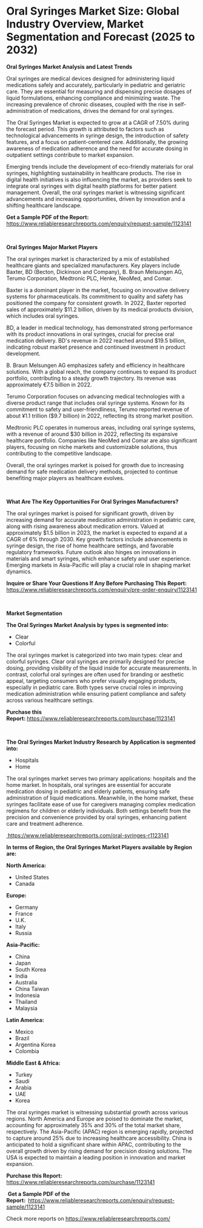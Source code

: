 <p><h1>Oral Syringes Market Size: Global Industry Overview, Market Segmentation and Forecast (2025 to 2032)</h1></p><p><strong>Oral Syringes Market Analysis and Latest Trends</strong></p>
<p><p>Oral syringes are medical devices designed for administering liquid medications safely and accurately, particularly in pediatric and geriatric care. They are essential for measuring and dispensing precise dosages of liquid formulations, enhancing compliance and minimizing waste. The increasing prevalence of chronic diseases, coupled with the rise in self-administration of medications, drives the demand for oral syringes.</p><p>The Oral Syringes Market is expected to grow at a CAGR of 7.50% during the forecast period. This growth is attributed to factors such as technological advancements in syringe design, the introduction of safety features, and a focus on patient-centered care. Additionally, the growing awareness of medication adherence and the need for accurate dosing in outpatient settings contribute to market expansion.</p><p>Emerging trends include the development of eco-friendly materials for oral syringes, highlighting sustainability in healthcare products. The rise in digital health initiatives is also influencing the market, as providers seek to integrate oral syringes with digital health platforms for better patient management. Overall, the oral syringes market is witnessing significant advancements and increasing opportunities, driven by innovation and a shifting healthcare landscape.</p></p>
<p><strong>Get a Sample PDF of the Report:&nbsp;</strong> <a href="https://www.reliableresearchreports.com/enquiry/request-sample/1123141?utm_campaign=2192&utm_medium=2&utm_source=Github&utm_content=ia&utm_term=03032025&utm_id=oral-syringes">https://www.reliableresearchreports.com/enquiry/request-sample/1123141</a></p>
<p>&nbsp;</p>
<p><strong>Oral Syringes Major Market Players</strong></p>
<p><p>The oral syringes market is characterized by a mix of established healthcare giants and specialized manufacturers. Key players include Baxter, BD (Becton, Dickinson and Company), B. Braun Melsungen AG, Terumo Corporation, Medtronic PLC, Henke, NeoMed, and Comar.</p><p>Baxter is a dominant player in the market, focusing on innovative delivery systems for pharmaceuticals. Its commitment to quality and safety has positioned the company for consistent growth. In 2022, Baxter reported sales of approximately $11.2 billion, driven by its medical products division, which includes oral syringes.</p><p>BD, a leader in medical technology, has demonstrated strong performance with its product innovations in oral syringes, crucial for precise oral medication delivery. BD's revenue in 2022 reached around $19.5 billion, indicating robust market presence and continued investment in product development.</p><p>B. Braun Melsungen AG emphasizes safety and efficiency in healthcare solutions. With a global reach, the company continues to expand its product portfolio, contributing to a steady growth trajectory. Its revenue was approximately €7.5 billion in 2022.</p><p>Terumo Corporation focuses on advancing medical technologies with a diverse product range that includes oral syringe systems. Known for its commitment to safety and user-friendliness, Terumo reported revenue of about ¥1.1 trillion ($9.7 billion) in 2022, reflecting its strong market position.</p><p>Medtronic PLC operates in numerous areas, including oral syringe systems, with a revenue of around $30 billion in 2022, reflecting its expansive healthcare portfolio. Companies like NeoMed and Comar are also significant players, focusing on niche markets and customizable solutions, thus contributing to the competitive landscape.</p><p>Overall, the oral syringes market is poised for growth due to increasing demand for safe medication delivery methods, projected to continue benefiting major players as healthcare evolves.</p></p>
<p>&nbsp;</p>
<p><strong>What Are The Key Opportunities For Oral Syringes Manufacturers?</strong></p>
<p><p>The oral syringes market is poised for significant growth, driven by increasing demand for accurate medication administration in pediatric care, along with rising awareness about medication errors. Valued at approximately $1.5 billion in 2023, the market is expected to expand at a CAGR of 6% through 2030. Key growth factors include advancements in syringe design, the rise of home healthcare settings, and favorable regulatory frameworks. Future outlook also hinges on innovations in materials and smart syringes, which enhance safety and user experience. Emerging markets in Asia-Pacific will play a crucial role in shaping market dynamics.</p></p>
<p><strong>Inquire or Share Your Questions If Any Before Purchasing This Report:</strong> <a href="https://www.reliableresearchreports.com/enquiry/pre-order-enquiry/1123141?utm_campaign=2192&utm_medium=2&utm_source=Github&utm_content=ia&utm_term=03032025&utm_id=oral-syringes">https://www.reliableresearchreports.com/enquiry/pre-order-enquiry/1123141</a></p>
<p>&nbsp;</p>
<p><strong>Market Segmentation</strong></p>
<p><strong>The Oral Syringes Market Analysis by types is segmented into:</strong></p>
<p><ul><li>Clear</li><li>Colorful</li></ul></p>
<p><p>The oral syringes market is categorized into two main types: clear and colorful syringes. Clear oral syringes are primarily designed for precise dosing, providing visibility of the liquid inside for accurate measurements. In contrast, colorful oral syringes are often used for branding or aesthetic appeal, targeting consumers who prefer visually engaging products, especially in pediatric care. Both types serve crucial roles in improving medication administration while ensuring patient compliance and safety across various healthcare settings.</p></p>
<p><strong>Purchase this Report:&nbsp;</strong><a href="https://www.reliableresearchreports.com/purchase/1123141?utm_campaign=2192&utm_medium=2&utm_source=Github&utm_content=ia&utm_term=03032025&utm_id=oral-syringes">https://www.reliableresearchreports.com/purchase/1123141</a></p>
<p>&nbsp;</p>
<p><strong>The Oral Syringes Market Industry Research by Application is segmented into:</strong></p>
<p><ul><li>Hospitals</li><li>Home</li></ul></p>
<p><p>The oral syringes market serves two primary applications: hospitals and the home market. In hospitals, oral syringes are essential for accurate medication dosing in pediatric and elderly patients, ensuring safe administration of liquid medications. Meanwhile, in the home market, these syringes facilitate ease of use for caregivers managing complex medication regimens for children or elderly individuals. Both settings benefit from the precision and convenience provided by oral syringes, enhancing patient care and treatment adherence.</p></p>
<p><a href="https://www.reliableresearchreports.com/oral-syringes-r1123141?utm_campaign=2192&utm_medium=2&utm_source=Github&utm_content=ia&utm_term=03032025&utm_id=oral-syringes">&nbsp;https://www.reliableresearchreports.com/oral-syringes-r1123141</a></p>
<p><strong>In terms of Region, the Oral Syringes Market Players available by Region are:</strong></p>
<p>
    <p> <strong> North America: </strong>
        <ul>
            <li>United States</li>
            <li>Canada</li>
        </ul>
        </p> 
    <p> <strong> Europe: </strong>
        <ul>
            <li>Germany</li>
            <li>France</li>
            <li>U.K.</li>
            <li>Italy</li>
            <li>Russia</li>
        </ul>
        </p> 
    <p> <strong> Asia-Pacific: </strong>
        <ul>
            <li>China</li>
            <li>Japan</li>
            <li>South Korea</li>
            <li>India</li>
            <li>Australia</li>
            <li>China Taiwan</li>
            <li>Indonesia</li>
            <li>Thailand</li>
            <li>Malaysia</li>
        </ul>
        </p> 
    <p> <strong> Latin America: </strong>
        <ul>
            <li>Mexico</li>
            <li>Brazil</li>
            <li>Argentina Korea</li>
            <li>Colombia</li>
        </ul>
        </p> 
    <p> <strong> Middle East & Africa: </strong>
        <ul>
            <li>Turkey</li>
            <li>Saudi</li>
            <li>Arabia</li>
            <li>UAE</li>
            <li>Korea</li>
        </ul>
    </p>
    </p>
<p><p>The oral syringes market is witnessing substantial growth across various regions. North America and Europe are poised to dominate the market, accounting for approximately 35% and 30% of the total market share, respectively. The Asia-Pacific (APAC) region is emerging rapidly, projected to capture around 25% due to increasing healthcare accessibility. China is anticipated to hold a significant share within APAC, contributing to the overall growth driven by rising demand for precision dosing solutions. The USA is expected to maintain a leading position in innovation and market expansion.</p></p>
<p><strong>Purchase this Report: </strong><a href="https://www.reliableresearchreports.com/purchase/1123141?utm_campaign=2192&utm_medium=2&utm_source=Github&utm_content=ia&utm_term=03032025&utm_id=oral-syringes">https://www.reliableresearchreports.com/purchase/1123141</a></p>
<p>&nbsp;<strong>Get a Sample PDF of the Report:&nbsp;&nbsp;</strong><a href="https://www.reliableresearchreports.com/enquiry/request-sample/1123141?utm_campaign=2192&utm_medium=2&utm_source=Github&utm_content=ia&utm_term=03032025&utm_id=oral-syringes">https://www.reliableresearchreports.com/enquiry/request-sample/1123141</a></p>
<p><strong></strong></p>
<p>Check more reports on <a href="https://www.reliableresearchreports.com/?utm_campaign=2192&utm_medium=2&utm_source=Github&utm_content=ia&utm_term=03032025&utm_id=oral-syringes">https://www.reliableresearchreports.com/</a></p>